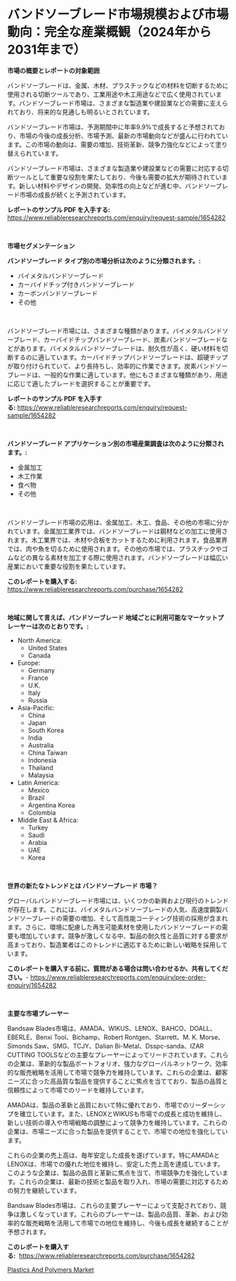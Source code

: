 <p><h1>バンドソーブレード市場規模および市場動向：完全な産業概観（2024年から2031年まで）</h1></p><p><strong>市場の概要とレポートの対象範囲</strong></p>
<p><p>バンドソーブレードは、金属、木材、プラスチックなどの材料を切断するために使用される切断ツールであり、工業用途や木工用途などで広く使用されています。バンドソーブレード市場は、さまざまな製造業や建設業などの需要に支えられており、将来的な見通しも明るいとされています。</p><p>バンドソーブレード市場は、予測期間中に年率9.9%で成長すると予想されており、市場の今後の成長分析、市場予測、最新の市場動向などが盛んに行われています。この市場の動向は、需要の増加、技術革新、競争力強化などによって塗り替えられています。</p><p>バンドソーブレード市場は、さまざまな製造業や建設業などの需要に対応する切断ツールとして重要な役割を果たしており、今後も需要の拡大が期待されています。新しい材料やデザインの開発、効率性の向上などが進む中、バンドソーブレード市場の成長が続くと予測されています。</p></p>
<p><strong>レポートのサンプル PDF を入手する:</strong> <a href="https://www.reliableresearchreports.com/enquiry/request-sample/1654282">https://www.reliableresearchreports.com/enquiry/request-sample/1654282</a></p>
<p>&nbsp;</p>
<p><strong>市場セグメンテーション</strong></p>
<p><strong>バンドソーブレード タイプ別の市場分析は次のように分類されます。:</strong></p>
<p><ul><li>バイメタルバンドソーブレード</li><li>カーバイドチップ付きバンドソーブレード</li><li>カーボンバンドソーブレード</li><li>その他</li></ul></p>
<p>&nbsp;</p>
<p><p>バンドソーブレード市場には、さまざまな種類があります。バイメタルバンドソーブレード、カーバイドチップバンドソーブレード、炭素バンドソーブレードなどがあります。バイメタルバンドソーブレードは、耐久性が高く、硬い材料を切断するのに適しています。カーバイドチップバンドソーブレードは、超硬チップが取り付けられていて、より長持ちし、効率的に作業できます。炭素バンドソーブレードは、一般的な作業に適しています。他にもさまざまな種類があり、用途に応じて適したブレードを選択することが重要です。</p></p>
<p><strong>レポートのサンプル PDF を入手する:</strong>&nbsp;<a href="https://www.reliableresearchreports.com/enquiry/request-sample/1654282">https://www.reliableresearchreports.com/enquiry/request-sample/1654282</a></p>
<p>&nbsp;</p>
<p><strong> バンドソーブレード アプリケーション別の市場産業調査は次のように分類されます。:</strong></p>
<p><ul><li>金属加工</li><li>木工作業</li><li>食べ物</li><li>その他</li></ul></p>
<p>&nbsp;</p>
<p><p>バンドソーブレード市場の応用は、金属加工、木工、食品、その他の市場に分かれています。金属加工業界では、バンドソーブレードは鋼材などの加工に使用されます。木工業界では、木材や合板をカットするために利用されます。食品業界では、肉や魚を切るために使用されます。その他の市場では、プラスチックやゴムなどの異なる素材を加工する際に使用されます。バンドソーブレードは幅広い産業において重要な役割を果たしています。</p></p>
<p><strong>このレポートを購入する:</strong>&nbsp; <a href="https://www.reliableresearchreports.com/purchase/1654282">https://www.reliableresearchreports.com/purchase/1654282</a></p>
<p>&nbsp;</p>
<p><strong>地域に関して言えば、バンドソーブレード 地域ごとに利用可能なマーケットプレーヤーは次のとおりです。:</strong></p>
<p><ul>
    <li>
        North America:
        <ul>
            <li>United States</li>
            <li>Canada</li>
        </ul>
    </li>
    <li>
        Europe:
        <ul>
            <li>Germany</li>
            <li>France</li>
            <li>U.K.</li>
            <li>Italy</li>
            <li>Russia</li>
        </ul>
    </li>
    <li>
        Asia-Pacific:
        <ul>
            <li>China</li>
            <li>Japan</li>
            <li>South Korea</li>
            <li>India</li>
            <li>Australia</li>
            <li>China Taiwan</li>
            <li>Indonesia</li>
            <li>Thailand</li>
            <li>Malaysia</li>
        </ul>
    </li>
    <li>
        Latin America:
        <ul>
            <li>Mexico</li>
            <li>Brazil</li>
            <li>Argentina Korea</li>
            <li>Colombia</li>
        </ul>
    </li>
    <li>
        Middle East & Africa:
        <ul>
            <li>Turkey</li>
            <li>Saudi</li>
            <li>Arabia</li>
            <li>UAE</li>
            <li>Korea</li>
        </ul>
    </li>
    </ul></p>
<p>&nbsp;</p>
<p><strong>世界の新たなトレンドとは バンドソーブレード 市場？</strong></p>
<p><p>グローバルバンドソーブレード市場には、いくつかの新興および現行のトレンドが存在します。これには、バイメタルバンドソーブレードの人気、高速度鋼製バンドソーブレードの需要の増加、そして高性能コーティング技術の採用が含まれます。さらに、環境に配慮した再生可能素材を使用したバンドソーブレードの需要も増加しています。競争が激しくなる中、製品の耐久性と品質に対する要求が高まっており、製造業者はこのトレンドに適応するために新しい戦略を採用しています。</p></p>
<p><strong>このレポートを購入する前に、質問がある場合は問い合わせるか、共有してください。</strong>- <a href="https://www.reliableresearchreports.com/enquiry/pre-order-enquiry/1654282">https://www.reliableresearchreports.com/enquiry/pre-order-enquiry/1654282</a></p>
<p>&nbsp;</p>
<p><strong>主要な市場プレーヤー</strong></p>
<p><p>Bandsaw Blades市場は、AMADA、WIKUS、LENOX、BAHCO、DOALL、EBERLE、Benxi Tool、Bichamp、Robert Rontgen、Starrett、M. K. Morse、Simonds Saw、SMG、TCJY、Dalian Bi-Metal、Dsspc-sanda、IZAR CUTTING TOOLSなどの主要なプレーヤーによってリードされています。これらの企業は、革新的な製品ポートフォリオ、強力なグローバルネットワーク、効率的な販売戦略を活用して市場で競争力を維持しています。これらの企業は、顧客ニーズに合った高品質な製品を提供することに焦点を当てており、製品の品質と信頼性によって市場でのリードを維持しています。</p><p>AMADAは、製品の革新と品質において特に優れており、市場でのリーダーシップを確立しています。また、LENOXとWIKUSも市場での成長と成功を維持し、新しい技術の導入や市場戦略の調整によって競争力を維持しています。これらの企業は、市場ニーズに合った製品を提供することで、市場での地位を強化しています。</p><p>これらの企業の売上高は、毎年安定した成長を遂げています。特にAMADAとLENOXは、市場での優れた地位を維持し、安定した売上高を達成しています。このような企業は、製品の品質と革新に焦点を当て、市場競争力を強化しています。これらの企業は、最新の技術と製品を取り入れ、市場の需要に対応するための努力を継続しています。</p><p>Bandsaw Blades市場は、これらの主要プレーヤーによって支配されており、競争は激しくなっています。これらのプレーヤーは、製品の品質、革新、および効率的な販売戦略を活用して市場での地位を維持し、今後も成長を継続することが予想されます。</p></p>
<p><strong>このレポートを購入する:</strong>&nbsp;&nbsp;<a href="https://www.reliableresearchreports.com/purchase/1654282">https://www.reliableresearchreports.com/purchase/1654282</a></p>
<p><p><a href="https://full-wildebeest-80b.notion.site/Plastics-And-Polymers-Market-Size-Market-Trends-and-Growth-Outlook-forecasted-for-period-from-2024-912eaab83d6b4ee4b65411ebddc03b4d">Plastics And Polymers Market</a></p></p>